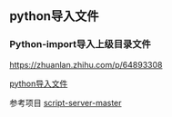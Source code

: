 ## python导入文件
### Python-import导入上级目录文件
https://zhuanlan.zhihu.com/p/64893308

[python导入文件](https://zhuanlan.zhihu.com/p/64893308 "导入文件")

参考项目 [script-server-master]()